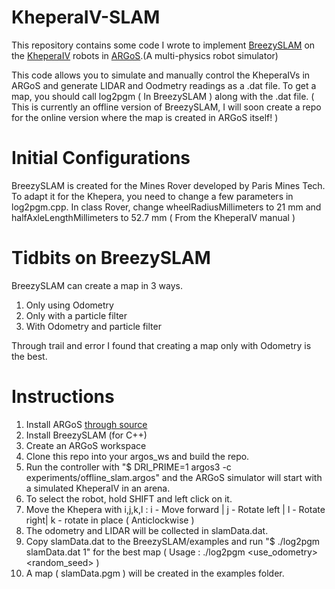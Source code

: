 # KheperaIV-SLAM
This repository contains some code I wrote to implement [BreezySLAM](https://github.com/simondlevy/BreezySLAM) on the [KheperaIV](https://www.k-team.com/khepera-iv) robots in [ARGoS](http://www.argos-sim.info/).(A multi-physics robot simulator)

This code allows you to simulate and manually control the KheperaIVs in ARGoS and generate LIDAR and Oodmetry readings as a .dat file. To get a map, you should call log2pgm ( In BreezySLAM ) along with the .dat file.
( This is currently an offline version of BreezySLAM, I will soon create a repo for the online version where the map is created in ARGoS itself! )

# Initial Configurations

BreezySLAM is created for the Mines Rover developed by Paris Mines Tech. To adapt it for the Khepera, you need to change a few parameters in log2pgm.cpp. In class Rover, change wheelRadiusMillimeters to 21 mm and halfAxleLengthMillimeters to 52.7 mm ( From the KheperaIV manual )

# Tidbits on BreezySLAM
BreezySLAM can create a map in 3 ways.

1. Only using Odometry
2. Only with a particle filter
3. With Odometry and particle filter

Through trail and error I found that creating a map only with Odometry is the best.

# Instructions 

1. Install ARGoS [through source](https://github.com/ilpincy/argos3)
2. Install BreezySLAM (for C++)
3. Create an ARGoS workspace
4. Clone this repo into your argos_ws and build the repo.
5. Run the controller with 
"$ DRI_PRIME=1 argos3 -c experiments/offline_slam.argos"
and the ARGoS simulator will start with a simulated KheperaIV in an arena. 
6. To select the robot, hold SHIFT and left click on it. 
7. Move the Khepera with i,j,k,l : i - Move forward | j - Rotate left | l - Rotate right| k - rotate in place ( Anticlockwise )
8. The odometry and LIDAR will be collected in slamData.dat.
9. Copy slamData.dat to the BreezySLAM/examples and run 
"$ ./log2pgm slamData.dat 1"
for the best map  ( Usage : ./log2pgm <dataset> <use_odometry> <random_seed> )
10. A map ( slamData.pgm ) will be created in the examples folder. 

